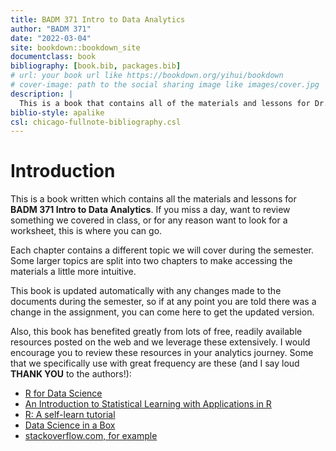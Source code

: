 ```yaml
--- 
title: BADM 371 Intro to Data Analytics
author: "BADM 371"
date: "2022-03-04"
site: bookdown::bookdown_site
documentclass: book
bibliography: [book.bib, packages.bib]
# url: your book url like https://bookdown.org/yihui/bookdown
# cover-image: path to the social sharing image like images/cover.jpg
description: |
  This is a book that contains all of the materials and lessons for Dr. Turner's data analytics one course.
biblio-style: apalike
csl: chicago-fullnote-bibliography.csl
---
```


# Introduction

This is a book written which contains all the materials and lessons for **BADM 371 Intro to Data Analytics**. If you miss a day, want to review something we covered in class, or for any reason want to look for a worksheet, this is where you can go. 

Each chapter contains a different topic we will cover during the semester. Some larger topics are split into two chapters to make accessing the materials a little more intuitive. 

This book is updated automatically with any changes made to the documents during the semester, so if at any point you are told there was a change in the assignment, you can come here to get the updated version.

Also, this book has benefited greatly from lots of free, readily available resources posted on the web and we leverage these extensively.  I would encourage you to review these resources in your analytics journey.  Some that we specifically use with great frequency are these (and I say loud **THANK YOU** to the authors!):

- [R for Data Science](https://r4ds.had.co.nz/)
- [An Introduction to Statistical Learning with Applications in R](https://trevorhastie.github.io/ISLR/)
- [R: A self-learn tutorial](https://gsp.humboldt.edu/olm/R/Tutorials/BestFirstRTutorial.pdf)
- [Data Science in a Box](https://datasciencebox.org/)
- [stackoverflow.com, for example](https://stackoverflow.com/questions/4862178/remove-rows-with-all-or-some-nas-missing-values-in-data-frame?rq=1)




